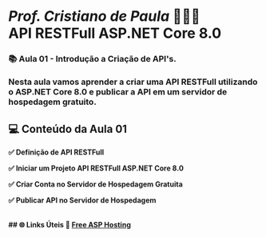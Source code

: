 
# <b><i>Prof. Cristiano de Paula</i> 👨🏽‍🏫<br /> API RESTFull ASP.NET Core 8.0<b />
### 📚 Aula 01 - Introdução a Criação de API's.<br /><br />Nesta aula vamos aprender a criar uma API RESTFull utilizando o ASP.NET Core 8.0 e publicar a API em um servidor de hospedagem gratuito.


## <b>💻 Conteúdo da Aula 01<b>

<p>✅ Definição de API RESTFull</p>
<p>✅ Iniciar um Projeto API RESTFull ASP.NET Core 8.0</p>
<p>✅ Criar Conta no Servidor de Hospedagem Gratuita</p>
<p>✅ Publicar API no Servidor de Hospedagem</p>
<br />
## <b>🌐 Links Úteis<b>
🔗 <a href="https://freeasphosting.net/">Free ASP Hosting</a><br />
